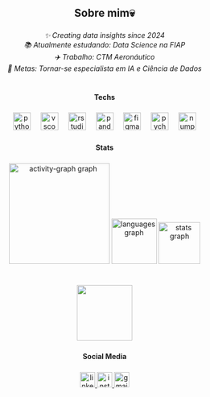 <h2 align="center">Sobre mim💀</h2>

###

<h6 align="center">✨ Creating data insights since 2024 <br>📚 Atualmente estudando: Data Science na FIAP <br>✈️ Trabalho: CTM Aeronáutico <br>🎯 Metas: Tornar-se especialista em IA e Ciência de Dados</h6>

###

<h1 align="left"></h1>

###

<h4 align="center">Techs</h4>

###

<div align="center">
  <img src="https://cdn.jsdelivr.net/gh/devicons/devicon/icons/python/python-original.svg" height="35" alt="python logo"  />
  <img width="12" />
  <img src="https://cdn.jsdelivr.net/gh/devicons/devicon/icons/vscode/vscode-original.svg" height="35" alt="vscode logo"  />
  <img width="12" />
  <img src="https://cdn.jsdelivr.net/gh/devicons/devicon/icons/rstudio/rstudio-original.svg" height="35" alt="rstudio logo"  />
  <img width="12" />
  <img src="https://cdn.jsdelivr.net/gh/devicons/devicon/icons/pandas/pandas-original.svg" height="35" alt="pandas logo"  />
  <img width="12" />
  <img src="https://cdn.jsdelivr.net/gh/devicons/devicon/icons/figma/figma-original.svg" height="35" alt="figma logo"  />
  <img width="12" />
  <img src="https://cdn.jsdelivr.net/gh/devicons/devicon/icons/pycharm/pycharm-original.svg" height="35" alt="pycharm logo"  />
  <img width="12" />
  <img src="https://cdn.jsdelivr.net/gh/devicons/devicon/icons/numpy/numpy-original.svg" height="35" alt="numpy logo"  />
</div>

###

<h4 align="center">Stats</h4>

###

<div align="center">
  <img src="https://github-readme-activity-graph.vercel.app/graph?username=leinadaz&radius=16&theme=elegant&area=true&order=5&hide_border=false" height="200" alt="activity-graph graph"  />
  <img src="https://github-readme-stats.vercel.app/api/top-langs?username=leinadaz&locale=en&hide_title=true&layout=compact&card_width=320&langs_count=5&theme=codeSTACKr&hide_border=true&order=2" height="90" alt="languages graph"  />
  <img src="https://github-readme-stats.vercel.app/api?username=leinadaz&hide_title=false&hide_rank=false&show_icons=false&include_all_commits=true&count_private=true&disable_animations=false&theme=codeSTACKr&locale=en&hide_border=false&order=1" height="83" alt="stats graph"  />
</div>

###

<h1 align="left"></h1>

###

<div align="center">
  <img height="110" src="https://media0.giphy.com/media/v1.Y2lkPTc5MGI3NjExZjR1czY5Y2htbjFibXNiaTJuMGlrbWwzbG91ZnhhaXlwY3N5bDNpOSZlcD12MV9pbnRlcm5hbF9naWZfYnlfaWQmY3Q9Zw/0fz5uNPHnoVHLEhAW2/giphy.gif"  />
</div>

###

<p align="left"></p>

###

<h4 align="center">Social Media</h4>

###

<p align="left"></p>

###

<div align="center">
  <a href="https://www.linkedin.com/in/nicolas-leinad-45b341305/" target="_blank">
    <img src="https://img.shields.io/static/v1?message=LinkedIn&logo=linkedin&label=&color=0077B5&logoColor=white&labelColor=&style=for-the-badge" height="30" alt="linkedin logo"  />
  </a>
  <a href="https://www.instagram.com/leinad.az/" target="_blank">
    <img src="https://img.shields.io/static/v1?message=Instagram&logo=instagram&label=&color=E4405F&logoColor=white&labelColor=&style=for-the-badge" height="30" alt="instagram logo"  />
  </a>
  <a href="nicolasleinad01@gmail.com" target="_blank">
    <img src="https://img.shields.io/static/v1?message=Gmail&logo=gmail&label=&color=D14836&logoColor=white&labelColor=&style=for-the-badge" height="30" alt="gmail logo"  />
  </a>
</div>

###

<h1 align="left"></h1>

###
